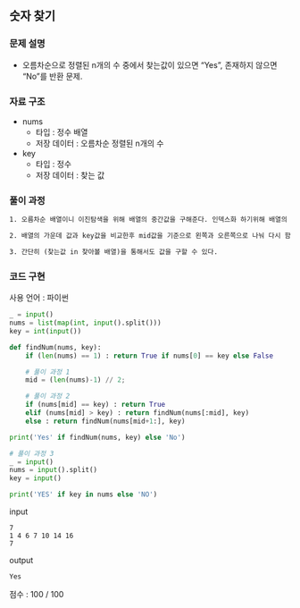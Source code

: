 ## 숫자 찾기

### 문제 설명

- 오름차순으로 정렬된 n개의 수 중에서 찾는값이 있으면 “Yes”, 존재하지 않으면 “No”를 반환 문제.<br>

### 자료 구조

- nums<br>
  - 타입 : 정수 배열
  - 저장 데이터 : 오름차순 정렬된 n개의 수
- key<br>
  - 타입 : 정수
  - 저장 데이터 : 찾는 값

### 풀이 과정

```txt
1. 오름차순 배열이니 이진탐색을 위해 배열의 중간값을 구해준다. 인덱스화 하기위해 배열의 길이에서 -1 해주었다.

2. 배열의 가운데 값과 key값을 비교한후 mid값을 기준으로 왼쪽과 오른쪽으로 나눠 다시 함수를 호출한다.

3. 간단히 (찾는값 in 찾아볼 배열)을 통해서도 값을 구할 수 있다.
```

### 코드 구현

사용 언어 : 파이썬

```py
_ = input()
nums = list(map(int, input().split()))
key = int(input())

def findNum(nums, key):
    if (len(nums) == 1) : return True if nums[0] == key else False

    # 풀이 과정 1
    mid = (len(nums)-1) // 2;

    # 풀이 과정 2
    if (nums[mid] == key) : return True
    elif (nums[mid] > key) : return findNum(nums[:mid], key)
    else : return findNum(nums[mid+1:], key)

print('Yes' if findNum(nums, key) else 'No')
```

```py
# 풀이 과정 3
_ = input()
nums = input().split()
key = input()

print('YES' if key in nums else 'NO')
```

input

```
7
1 4 6 7 10 14 16
7
```

output

```
Yes
```

점수 : 100 / 100<br>
